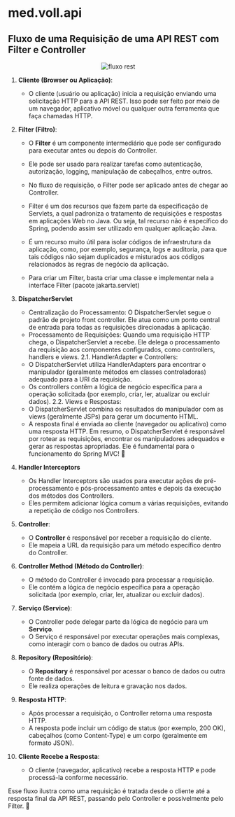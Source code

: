 # med.voll.api


<p align ="center">
  <h2>Fluxo de uma Requisição de uma API REST com Filter e Controller</h2>
</p>

<p align="center">
  <img src="https://github.com/Pinalli/med.voll.api/assets/18580532/97c13fe3-2276-4fd6-8c5d-f17fb4792dfb" alt="fluxo rest" />
</p>

1. **Cliente (Browser ou Aplicação)**:
    - O cliente (usuário ou aplicação) inicia a requisição enviando uma solicitação HTTP para a API REST. Isso pode ser feito por meio de um navegador, aplicativo móvel ou qualquer outra ferramenta que faça chamadas HTTP.
  
2. **Filter (Filtro)**:
    - O **Filter** é um componente intermediário que pode ser configurado para executar antes ou depois do Controller.
    - Ele pode ser usado para realizar tarefas como autenticação, autorização, logging, manipulação de cabeçalhos, entre outros.
    - No fluxo de requisição, o Filter pode ser aplicado antes de chegar ao Controller.
    - Filter é um dos recursos que fazem parte da especificação de Servlets, a qual padroniza o tratamento de requisições e respostas em aplicações Web no Java. Ou seja, tal recurso não é específico do Spring, podendo assim ser utilizado em qualquer aplicação Java.

   - É um recurso muito útil para isolar códigos de infraestrutura da aplicação, como, por exemplo, segurança, logs e auditoria, para que tais códigos não sejam duplicados e misturados aos códigos relacionados às regras de negócio da aplicação.

   - Para criar um Filter, basta criar uma classe e implementar nela a interface Filter (pacote jakarta.servlet)

3. **DispatcherServlet**
    - Centralização do Processamento:
        O DispatcherServlet segue o padrão de projeto front controller.
        Ele atua como um ponto central de entrada para todas as requisições direcionadas à aplicação.
    - Processamento de Requisições:
        Quando uma requisição HTTP chega, o DispatcherServlet a recebe.
        Ele delega o processamento da requisição aos componentes configurados, como controllers, handlers e views.
2.1. HandlerAdapter e Controllers:
    - O DispatcherServlet utiliza HandlerAdapters para encontrar o manipulador (geralmente métodos em classes controladoras) adequado para a URI da requisição.
    - Os controllers contêm a lógica de negócio específica para a operação solicitada (por exemplo, criar, ler, atualizar ou excluir dados).
2.2. Views e Respostas:
    - O DispatcherServlet combina os resultados do manipulador com as views (geralmente JSPs) para gerar um documento HTML.
    - A resposta final é enviada ao cliente (navegador ou aplicativo) como uma resposta HTTP.
Em resumo, o DispatcherServlet é responsável por rotear as requisições, encontrar os manipuladores adequados e gerar as respostas apropriadas. Ele é fundamental para o funcionamento do Spring MVC! 🚀

4. **Handler Interceptors**
    - Os Handler Interceptors são usados para executar ações de pré-processamento e pós-processamento antes e depois da execução dos métodos dos Controllers.
    - Eles permitem adicionar lógica comum a várias requisições, evitando a repetição de código nos Controllers.
5. **Controller**:
    - O **Controller** é responsável por receber a requisição do cliente.
    - Ele mapeia a URL da requisição para um método específico dentro do Controller.

6. **Controller Method (Método do Controller)**:
    - O método do Controller é invocado para processar a requisição.
    - Ele contém a lógica de negócio específica para a operação solicitada (por exemplo, criar, ler, atualizar ou excluir dados).

7. **Serviço (Service)**:
    - O Controller pode delegar parte da lógica de negócio para um **Serviço**.
    - O Serviço é responsável por executar operações mais complexas, como interagir com o banco de dados ou outras APIs.

8. **Repository (Repositório)**:
    - O **Repository** é responsável por acessar o banco de dados ou outra fonte de dados.
    - Ele realiza operações de leitura e gravação nos dados.

9. **Resposta HTTP**:
    - Após processar a requisição, o Controller retorna uma resposta HTTP.
    - A resposta pode incluir um código de status (por exemplo, 200 OK), cabeçalhos (como Content-Type) e um corpo (geralmente em formato JSON).

10. **Cliente Recebe a Resposta**:
    - O cliente (navegador, aplicativo) recebe a resposta HTTP e pode processá-la conforme necessário.

Esse fluxo ilustra como uma requisição é tratada desde o cliente até a resposta final da API REST, passando pelo Controller e possivelmente pelo Filter. 🚀

